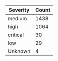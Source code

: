 | Severity | Count |
|----------|-------|
| medium | 1438 |
| high | 1064 |
| critical | 30 |
| low | 29 |
| Unknown | 4 |
